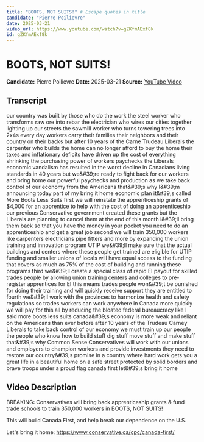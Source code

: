 ```yaml
---
title: "BOOTS, NOT SUITS!" # Escape quotes in title
candidate: "Pierre Poilievre"
date: 2025-03-21
video_url: https://www.youtube.com/watch?v=gZKfmAExf8k
id: gZKfmAExf8k
---
```


# BOOTS, NOT SUITS!

**Candidate:** Pierre Poilievre
**Date:** 2025-03-21
**Source:** [YouTube Video](https://www.youtube.com/watch?v=gZKfmAExf8k)

## Transcript

our country was built by those who do the work the steel worker who transforms raw ore into rebar the electrician who wires our cities together lighting up our streets the sawmill worker who turns towering trees into 2x4s every day workers carry their families their neighbors and their country on their backs but after 10 years of the Carne Trudeau Liberals the carpenter who builds the home can no longer afford to buy the home their taxes and inflationary deficits have driven up the cost of everything shrinking the purchasing power of workers paychecks the Liberals economic vandalism has resulted in the worst decline in Canadians living standards in 40 years but we&amp;#39;re ready to fight back for our workers and bring home our powerful paychecks and production as we take back control of our economy from the Americans that&amp;#39;s why I&amp;#39;m announcing today part of my bring it home economic plan it&amp;#39;s called More Boots Less Suits first we will reinstate the apprenticeship grants of $4,000 for an apprentice to help with the cost of doing an apprenticeship our previous Conservative government created these grants but the Liberals are planning to cancel them at the end of this month i&amp;#39;ll bring them back so that you have the money in your pocket you need to do an apprenticeship and get a great job second we will train 350,000 workers like carpenters electricians pipe fitters and more by expanding the union training and innovation program UTIP we&amp;#39;ll make sure that the actual buildings and centers where these people get trained are eligible for UTIP funding and smaller unions of locals will have equal access to the funding that covers as much as 75% of the cost of building and running these programs third we&amp;#39;ll create a special class of rapid EI payout for skilled trades people by allowing union training centers and colleges to pre-register apprentices for EI this means trades people won&amp;#39;t be punished for doing their training and will quickly receive support they are entitled to fourth we&amp;#39;ll work with the provinces to harmonize health and safety regulations so trades workers can work anywhere in Canada more quickly we will pay for this all by reducing the bloated federal bureaucracy like I said more boots less suits canada&amp;#39;s economy is more weak and reliant on the Americans than ever before after 10 years of the Trudeau Carney Liberals to take back control of our economy we must train up our people the people who know how to build stuff dig stuff move stuff and make stuff that&amp;#39;s why Common Sense Conservatives will work with our unions and employers to champion workers and provide investments they need to restore our country&amp;#39;s promise in a country where hard work gets you a great life in a beautiful home on a safe street protected by solid borders and brave troops under a proud flag canada first let&amp;#39;s bring it home

## Video Description

BREAKING: Conservatives will bring back apprenticeship grants & fund trade schools to train 350,000 workers in BOOTS, NOT SUITS!

This will build Canada First, and help break our dependence on the U.S. 

Let's bring it home: https://www.conservative.ca/cpc/canada-first/